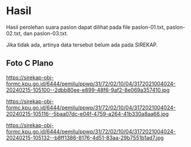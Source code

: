 # Hasil

Hasil perolehan suara paslon dapat dilihat pada file paslon-01.txt, paslon-02.txt, dan paslon-03.txt.

Jika tidak ada, artinya data tersebut belum ada pada SIREKAP.

## Foto C Plano

https://sirekap-obj-formc.kpu.go.id/6444/pemilu/ppwp/31/72/02/10/04/3172021004024-20240215-105100--2dbb80ee-e899-48f6-9af2-8e069a357410.jpg

https://sirekap-obj-formc.kpu.go.id/6444/pemilu/ppwp/31/72/02/10/04/3172021004024-20240215-105116--5baa07dc-e04f-4759-a264-41b330a8aa66.jpg

https://sirekap-obj-formc.kpu.go.id/6444/pemilu/ppwp/31/72/02/10/04/3172021004024-20240215-105132--b8ff1386-8176-4d51-83aa-29b7551b1ad7.jpg
